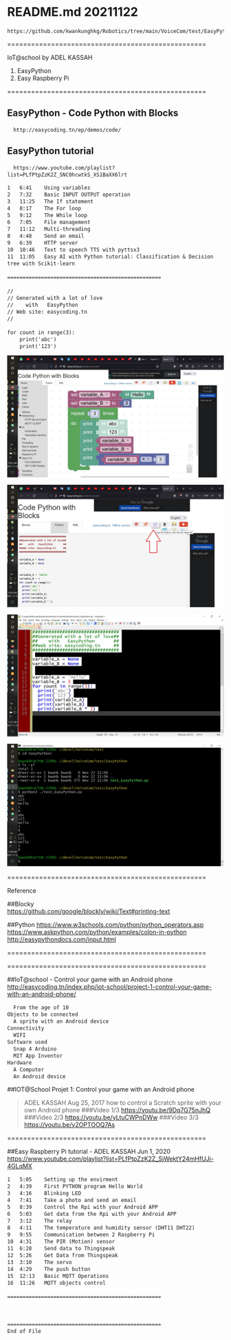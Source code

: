 # README.md 20211122
    https://github.com/kwankunghkg/Robotics/tree/main/VoiceCom/test/EasyPython

==================================================

IoT@school by ADEL KASSAH 
1. EasyPython
2. Easy Raspberry Pi

==================================================

## EasyPython - Code Python with Blocks 
      http://easycoding.tn/ep/demos/code/

## EasyPython tutorial 
      https://www.youtube.com/playlist?list=PLfPtpZzK2Z_SNC0hcwtkS_XS1BaXX6lrt
```
1	6:41	Using variables  
2	7:32	Basic INPUT OUTPUT operation  
3	11:25	The If statement  
4	8:17	The For loop 
5	9:12	The While loop 
6	7:05	File management 
7	11:12	Multi-threading 
8	4:48	Send an email 
9	6:39	HTTP server 
10	10:46	Text to speech TTS with pyttsx3 
11	11:05	Easy AI with Python tutorial: Classification & Decision tree with Scikit-learn 

==================================================

// 
// Generated with a lot of love 
//    with   EasyPython       
// Web site: easycoding.tn     
// 

for count in range(3): 
    print('abc') 
    print('123') 
```

![test_EasyPython_1](./EasyPython_demo_1_20211122.jpg "test_EasyPython 1")

![test_EasyPython_2](./EasyPython_demo_2_20211122.jpg "test_EasyPython 1")

![test_EasyPython_3](./EasyPython_demo_3_20211122.jpg "test_EasyPython 1")

![test_EasyPython_4](./EasyPython_demo_4_20211122.jpg "test_EasyPython 1")


==================================================

Reference

##Blocky  
	https://github.com/google/blockly/wiki/Text#printing-text
  
##Python
	https://www.w3schools.com/python/python_operators.asp
	https://www.askpython.com/python/examples/colon-in-python
	http://easypythondocs.com/input.html


==================================================



==================================================

##IoT@school - Control your game with an Android phone
  http://easycoding.tn/index.php/iot-school/project-1-control-your-game-with-an-android-phone/
```  
  From the age of 10
Objects to be connected
  A sprite with an Android device
Connectivity
  WIFI
Software used 				
  Snap 4 Arduino
  MIT App Inventor
Hardware 
  A Computer
  An Android device
```

##IOT@School Projet 1: Control your game with an Android phone
>  ADEL KASSAH Aug 25, 2017
>  how to control a Scratch sprite with your own Android phone
###Video 1/3
  https://youtu.be/9Dq7G75nJhQ
###Video 2/3
  https://youtu.be/yLtuCWPnDWw
###Video 3/3	
  https://youtu.be/y2OPTOOQ7As


==================================================

##Easy Raspberry Pi tutorial - ADEL KASSAH Jun 1, 2020
  https://www.youtube.com/playlist?list=PLfPtpZzK2Z_SjWektY24mHfUJi-4GLqMX
```
1	5:05	Setting up the envirment
2	4:39	First PYTHON program Hello World
3	4:16	Blinking LED
4	7:41	Take a photo and send an email
5	8:39	Control the Rpi with your Android APP
6	5:03	Get data from the Rpi with your Android APP
7	3:12	The relay
8	4:11	The temperature and humidity sensor (DHT11 DHT22)
9	9:55	Communication between 2 Raspberry Pi
10	4:31	The PIR (Motion) sensor
11	6:28	Send data to Thingspeak
12	5:26	Get Data from Thingspeak
13	3:10	The servo
14	4:29	The push button
15	12:13	Basic MQTT Operations
16	11:26	MQTT objects control

==================================================



==================================================
End of File
